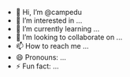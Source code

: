 - 👋 Hi, I’m @campedu
- 👀 I’m interested in ...
- 🌱 I’m currently learning ...
- 💞️ I’m looking to collaborate on ...
- 📫 How to reach me ...
- 😄 Pronouns: ...
- ⚡ Fun fact: ...

<!---
campedu/campedu is a ✨ special ✨ repository because its `README.md` (this file) appears on your GitHub profile.
You can click the Preview link to take a look at your changes.
--->

